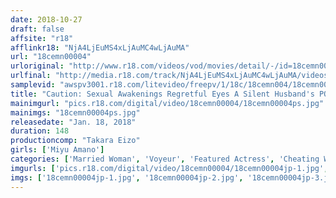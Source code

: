 ```yaml
---
date: 2018-10-27
draft: false
affsite: "r18"
afflinkr18: "NjA4LjEuMS4xLjAuMC4wLjAuMA"
url: "18cemn00004"
urloriginal: "http://www.r18.com/videos/vod/movies/detail/-/id=18cemn00004"
urlfinal: "http://media.r18.com/track/NjA4LjEuMS4xLjAuMC4wLjAuMA/videos/vod/movies/detail/-/id=18cemn00004"
samplevid: "awspv3001.r18.com/litevideo/freepv/1/18c/18cemn004/18cemn004_dmb_w.mp4"
title: "Caution: Sexual Awakenings Regretful Eyes A Silent Husband's POV View Of His Wife Getting Fucked Miyu Amano"
mainimgurl: "pics.r18.com/digital/video/18cemn00004/18cemn00004ps.jpg"
mainimgs: "18cemn00004ps.jpg"
releasedate: "Jan. 18, 2018"
duration: 148
productioncomp: "Takara Eizo"
girls: ['Miyu Amano']
categories: ['Married Woman', 'Voyeur', 'Featured Actress', 'Cheating Wife', 'Creampie', 'POV', 'Hi-Def']
imgurls: ['pics.r18.com/digital/video/18cemn00004/18cemn00004jp-1.jpg', 'pics.r18.com/digital/video/18cemn00004/18cemn00004jp-2.jpg', 'pics.r18.com/digital/video/18cemn00004/18cemn00004jp-3.jpg', 'pics.r18.com/digital/video/18cemn00004/18cemn00004jp-4.jpg', 'pics.r18.com/digital/video/18cemn00004/18cemn00004jp-5.jpg', 'pics.r18.com/digital/video/18cemn00004/18cemn00004jp-6.jpg', 'pics.r18.com/digital/video/18cemn00004/18cemn00004jp-7.jpg', 'pics.r18.com/digital/video/18cemn00004/18cemn00004jp-8.jpg', 'pics.r18.com/digital/video/18cemn00004/18cemn00004jp-9.jpg', 'pics.r18.com/digital/video/18cemn00004/18cemn00004jp-10.jpg', 'pics.r18.com/digital/video/18cemn00004/18cemn00004jp-11.jpg', 'pics.r18.com/digital/video/18cemn00004/18cemn00004jp-12.jpg', 'pics.r18.com/digital/video/18cemn00004/18cemn00004jp-13.jpg', 'pics.r18.com/digital/video/18cemn00004/18cemn00004jp-14.jpg', 'pics.r18.com/digital/video/18cemn00004/18cemn00004jp-15.jpg', 'pics.r18.com/digital/video/18cemn00004/18cemn00004jp-16.jpg', 'pics.r18.com/digital/video/18cemn00004/18cemn00004jp-17.jpg', 'pics.r18.com/digital/video/18cemn00004/18cemn00004jp-18.jpg', 'pics.r18.com/digital/video/18cemn00004/18cemn00004jp-19.jpg', 'pics.r18.com/digital/video/18cemn00004/18cemn00004jp-20.jpg']
imgs: ['18cemn00004jp-1.jpg', '18cemn00004jp-2.jpg', '18cemn00004jp-3.jpg', '18cemn00004jp-4.jpg', '18cemn00004jp-5.jpg', '18cemn00004jp-6.jpg', '18cemn00004jp-7.jpg', '18cemn00004jp-8.jpg', '18cemn00004jp-9.jpg', '18cemn00004jp-10.jpg', '18cemn00004jp-11.jpg', '18cemn00004jp-12.jpg', '18cemn00004jp-13.jpg', '18cemn00004jp-14.jpg', '18cemn00004jp-15.jpg', '18cemn00004jp-16.jpg', '18cemn00004jp-17.jpg', '18cemn00004jp-18.jpg', '18cemn00004jp-19.jpg', '18cemn00004jp-20.jpg']
---
```


